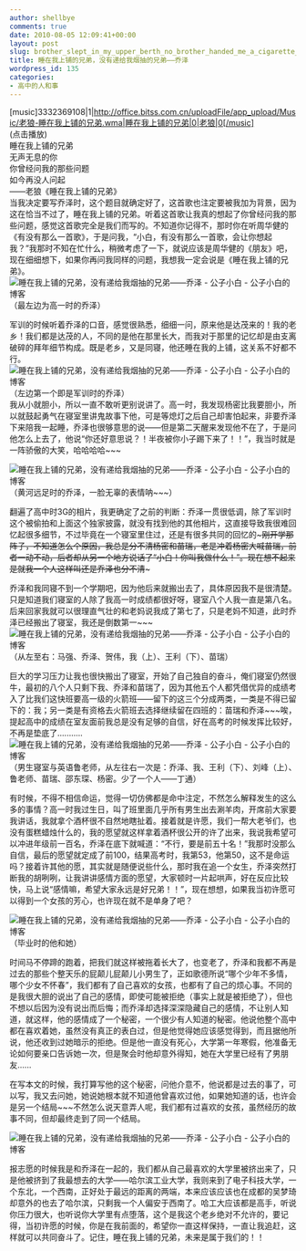 ```yaml
---
author: shellbye
comments: true
date: 2010-08-05 12:09:41+00:00
layout: post
slug: brother_slept_in_my_upper_berth_no_brother_handed_me_a_cigarette_-_qiaoze
title: 睡在我上铺的兄弟，没有递给我烟抽的兄弟——乔泽
wordpress_id: 135
categories:
- 高中的人和事
---
```


[music]3332369108|1|http://office.bitss.com.cn/uploadFile/app_upload/Music/老狼-睡在我上铺的兄弟.wma|睡在我上铺的兄弟|0|老狼|0[/music]  
(点击播放)  
睡在我上铺的兄弟  
无声无息的你  
你曾经问我的那些问题  
如今再没人问起  
——老狼《睡在我上铺的兄弟》  
当我决定要写乔泽时，这个题目就确定好了，这首歌也注定要被我加为背景，因为这在恰当不过了，睡在我上铺的兄弟。听着这首歌让我真的想起了你曾经问我的那些问题，感觉这首歌完全是我们而写的。不知道你记得不，那时你在听周华健的《有没有那么一首歌》，于是问我，“小白，有没有那么一首歌，会让你想起我？”我那时不知在忙什么，稍微考虑了一下，就说应该是周华健的《朋友》吧，现在细细想下，如果你再问我同样的问题，我想我一定会说是《睡在我上铺的兄弟》。  
![睡在我上铺的兄弟，没有递给我烟抽的兄弟——乔泽 - 公子小白 - 公子小白的博客](http://img.bimg.126.net/photo/vrf2dv_0EkudPRfCHEZZuw==/5735897075409979904.jpg)（最左边为高一时的乔泽）  
  
  
军训的时候听着乔泽的口音，感觉很熟悉，细细一问，原来他是达茂来的！我的老乡！我们都是达茂的人，不同的是他在那里长大，而我对于那里的记忆却是由支离破碎的拜年细节构成。既是老乡，又是同寝，他还睡在我的上铺，这关系不好都不行。  
![睡在我上铺的兄弟，没有递给我烟抽的兄弟——乔泽 - 公子小白 - 公子小白的博客](http://img.bimg.126.net/photo/h9206IZsulhK7OgFdnCf1Q==/5735897075409979884.jpg)  
（左边第一个即是军训时的乔泽）  
我从小就胆小，所以一直不敢听更别说讲了。高一时，我发现杨密比我要胆小，所以就鼓起勇气在寝室里讲鬼故事下他，可是等熄灯之后自己却害怕起来，非要乔泽下来陪我一起睡，乔泽也很够意思的说——但是第二天醒来发现他不在了，于是问他怎么上去了，他说“你还好意思说？！半夜被你小子踢下来了！！”，我当时就是一阵骄傲的大笑，哈哈哈哈~~~  
  
![睡在我上铺的兄弟，没有递给我烟抽的兄弟——乔泽 - 公子小白 - 公子小白的博客](http://img.bimg.126.net/photo/SJq7G4ymtvHnz7unRolXbw==/5735897075409979905.jpg)  
（黄河远足时的乔泽，一脸无辜的表情呐~~~）   
  
翻遍了高中时3G的相片，我更确定了之前的判断：乔泽一贯很低调，除了军训时这个被偷拍和上面这个独家披露，就没有找到他的其他相片，这直接导致我很难回忆起很多细节，不过毕竟在一个寝室里住过，还是有很多共同的回忆的~~~刚开学那阵子，不知道怎么个原因，我总是分不清杨密和苗瑞，老是冲着杨密大喊苗瑞，前者一动不动，后者却从另一个地方说话了“小白！你叫我做什么！”。现在想不起来是就我一个人这样叫还是乔泽也分不清~~~  
  
乔泽和我同寝不到一个学期吧，因为他后来就搬出去了，具体原因我不是很清楚。只是知道我们寝室的人除了我高一时成绩都很好呀，寝室八个人我一直是第八名。后来回家我就可以很理直气壮的和老妈说我成了第七了，只是老妈不知道，此时乔泽已经搬出了寝室，我还是倒数第一~~~  
![睡在我上铺的兄弟，没有递给我烟抽的兄弟——乔泽 - 公子小白 - 公子小白的博客](http://img.bimg.126.net/photo/IqCd_eaarMYmjCUVahkzWA==/5735897075409979906.jpg)  
（从左至右：马强、乔泽、贺伟，我（上）、王利（下）、苗瑞）  
  
巨大的学习压力让我也很快搬出了寝室，开始了自己独自的奋斗，俺们寝室仍然很牛，最初的八个人只剩下我、乔泽和苗瑞了，因为其他五个人都凭借优异的成绩考入了比我们这快班要高一级的火箭班——留下的这三个分成两类，一类是不得已留下的：我；另一类是有资格去火箭班去选择继续留在四班的：苗瑞和乔泽~~~唉，提起高中的成绩在室友面前我总是没有足够的自信，好在高考的时候发挥比较好，不再是垫底了...........  
![睡在我上铺的兄弟，没有递给我烟抽的兄弟——乔泽 - 公子小白 - 公子小白的博客](http://img.bimg.126.net/photo/ztpb_WR27hGs_fdYYB3KLA==/5735897075409979907.jpg)  
（男生寝室与英语鲁老师，从左往右一次是：乔泽、我、王利（下）、刘峰（上）、鲁老师、苗瑞、邵东琛、杨密。少了一个人——丁通）  
  
有时候，不得不相信命运，觉得一切仿佛都是命中注定，不然怎么解释发生的这么多的事情？高一时我过生日，叫了班里面几乎所有男生出去涮羊肉，开席前大家要我讲话，我就拿个酒杯很不自然地瞎扯着。接着就是许愿，我们一帮大老爷们，也没有蛋糕蜡烛什么的，我的愿望就这样拿着酒杯很公开的许了出来，我说我希望可以冲进年级前一百名，乔泽在底下就喊道：“不行，要是前五十名！”我那时没那么自信，最后的愿望就定成了前100，结果高考时，我第53，他第50，这不是命运吗？接着许其他的愿，其实就是随便说些什么，那时我在追一个女生，乔泽突然打断我的胡咧咧，让我讲讲感情方面的愿望，大家顿时一片起哄声，好在反应比较快，马上说“感情嘛，希望大家永远是好兄弟！！”，现在想想，如果我当初许愿可以得到一个女孩的芳心，也许现在就不是单身了吧？  
  
![睡在我上铺的兄弟，没有递给我烟抽的兄弟——乔泽 - 公子小白 - 公子小白的博客](http://img.bimg.126.net/photo/pQhDaLIljKAyFQuUn1EDsw==/5735897075409979908.jpg)  
（毕业时的他和她）  
  
时间马不停蹄的跑着，把我们就这样被拖着长大了，也变老了，乔泽和我都不再是过去的那些个整天乐的屁颠儿屁颠儿小男生了，正如歌德所说“哪个少年不多情，哪个少女不怀春”，我们都有了自己喜欢的女孩，也都有了自己的烦心事。不同的是我很大胆的说出了自己的感情，即使可能被拒绝（事实上就是被拒绝了），但也不想以后因为没有说出而后悔；而乔泽却选择深深隐藏自己的感情，不让别人知道，就这样，他的感情成了一个秘密，一个很少有人知道的秘密。他说他整个高中都在喜欢着她，虽然没有真正的表白过，但是他觉得她应该感觉得到，而且据他所说，他还收到过她暗示的拒绝。但是他一直没有死心，大学第一年寒假，他准备无论如何要亲口告诉她一次，但是聚会时他却意外得知，她在大学里已经有了男朋友......  
  
在写本文的时候，我打算写他的这个秘密，问他介意不，他说都是过去的事了，可以写，我又去问她，她说她根本就不知道他曾喜欢过他，如果她知道的话，也许会是另一个结局~~~不然怎么说天意弄人呢，我们都有过喜欢的女孩，虽然经历的故事不同，但却最终走到了同一个结局。  
  
![睡在我上铺的兄弟，没有递给我烟抽的兄弟——乔泽 - 公子小白 - 公子小白的博客](http://img.bimg.126.net/photo/H15O5ie1Tyu5YvFxNAIe0Q==/5735897075409979909.jpg)  
  
报志愿的时候我是和乔泽在一起的，我们都从自己最喜欢的大学里被挤出来了，只是他被挤到了我最想去的大学——哈尔滨工业大学，我则来到了电子科技大学，一个东北，一个西南，正好处于最远的距离的两端，本来应该应该也在成都的吴梦琦却意外的也去了哈尔滨，只剩我一个人偏安于西南了。哈工大应该都是高手，听说你压力很大，也听说你大学里有点堕落，这个是我这个老乡绝对不允许的，要记得，当初许愿的时候，你是在我前面的，希望你一直这样保持，一直让我追赶，这样就可以共同奋斗了。记住，睡在我上铺的兄弟，未来是属于我们的！！

